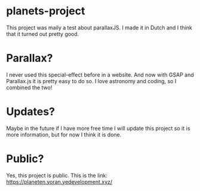# planets-project
This project was maily a test about parallaxJS. I made it in Dutch and I think that it turned out pretty good.

# Parallax?
I never used this special-effect before in a website. And now with GSAP and Parallax.js it is pretty easy to do so. I love astronomy and coding, so I combined the two!

# Updates?
Maybe in the future if I have more free time I will update this project so it is more information, but for now I think it is done.

# Public?
Yes, this project is public. This is the link: https://planeten.yoran.yedevelopment.xyz/
